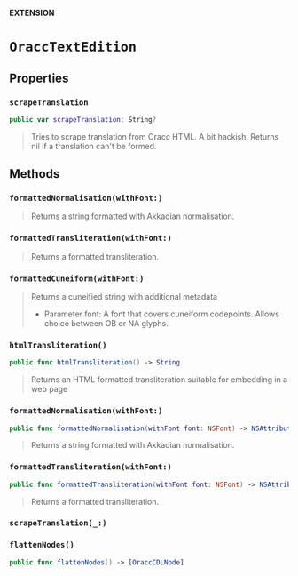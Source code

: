 **EXTENSION**

# `OraccTextEdition`

## Properties
### `scrapeTranslation`

```swift
public var scrapeTranslation: String?
```

> Tries to scrape translation from Oracc HTML. A bit hackish. Returns nil if a translation can't be formed.

## Methods
### `formattedNormalisation(withFont:)`

> Returns a string formatted with Akkadian normalisation.

### `formattedTransliteration(withFont:)`

> Returns a formatted transliteration.

### `formattedCuneiform(withFont:)`

> Returns a cuneified string with additional metadata
> - Parameter font: A font that covers cuneiform codepoints. Allows choice between OB or NA glyphs.

### `htmlTransliteration()`

```swift
public func htmlTransliteration() -> String
```

> Returns an HTML formatted transliteration suitable for embedding in a web page

### `formattedNormalisation(withFont:)`

```swift
public func formattedNormalisation(withFont font: NSFont) -> NSAttributedString
```

> Returns a string formatted with Akkadian normalisation.

### `formattedTransliteration(withFont:)`

```swift
public func formattedTransliteration(withFont font: NSFont) -> NSAttributedString
```

> Returns a formatted transliteration.

### `scrapeTranslation(_:)`

### `flattenNodes()`

```swift
public func flattenNodes() -> [OraccCDLNode]
```
